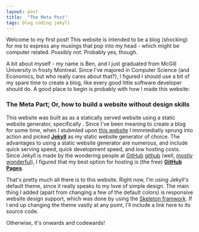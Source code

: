 ```yaml
---
layout: post
title:  "The Meta Post"
tags: blog coding jekyll
---
```

Welcome to my first post! This website is intended to be a blog (shocking) for me to express any musings that pop into my head - which might be computer related. Possibly not. Probably yes, though.

A bit about myself - my name is Ben, and I just graduated from McGill University in frosty Montreal. Since I've majored in Computer Science (and Economics, but who really cares about that?), I figured I should use a bit of my spare time to create a blog, like every good little software developer should do. A good place to begin is probably with how I made this website:

### The Meta Part; Or, how to build a website without design skills

This website was built as as a statically served website using a static website generator, specifically . Since I've been meaning to create a blog for some time, when I stubmled upon [this website][top_static_gen] I immmediatly sprung into action and picked **[Jekyll][jekyll]** as my static website generator of choice. The advantages to using a static website generator are numerous, and include quick serving speed, quick development speed, and low hosting costs. Since Jekyll is made by the wondering people at [GitHub] [github] (well, [mostly wonderful][github_trouble]), I figured that my best option for hosting is (the free) **[GitHub Pages][github_pages]**. 

That's pretty  much all there is to this website. Right now, I'm using Jekyll's default theme, since it really speaks to my love of simple design. The main thing I added (apart from changing a few of the default colors) is responsive website design support, which was done by using the [Skeleton framwork][skeleton]. If I end up changing the theme vastly at any point, I'll include a link here to its source code. 

Otherwise, it's onwards and codewards!


[jekyll]:    http://jekyllrb.com
[github]:    http://github.com
[github_trouble]:    http://techcrunch.com/2014/03/15/julie-ann-horvath-describes-sexism-and-intimidation-behind-her-github-exit/
[top_static_gen]:     http://www.staticgen.com/
[github_pages]:     https://pages.github.com/
[skeleton]:      http://www.getskeleton.com/